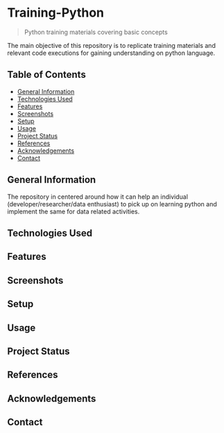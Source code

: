 # Training-Python  
> Python training materials covering basic concepts

The main objective of this repository is to replicate training materials and relevant code executions for gaining understanding on python language.

## **Table of Contents**
* [General Information](#general-information)  
* [Technologies Used](#technologies-used)
* [Features](#features)
* [Screenshots](#screenshots)
* [Setup](#setup)
* [Usage](#usage)
* [Project Status](#project-status)
* [References](#references)
* [Acknowledgements](#acknowledgements)
* [Contact](#contact)
<!-- * [License](#license) -->

## **General Information**  
The repository in centered around how it can help an individual (developer/researcher/data enthusiast) to pick up on learning python and implement the same for data related activities.

## **Technologies Used**  

## **Features**  

## **Screenshots**  

## **Setup**  

## **Usage**  

## **Project Status**  

## **References**  

## **Acknowledgements**  

## **Contact**
